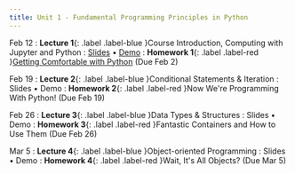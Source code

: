 ```yaml
---
title: Unit 1 - Fundamental Programming Principles in Python
---
```


Feb 12
: **Lecture 1**{: .label .label-blue }Course Introduction, Computing with Jupyter and Python
  : [Slides](https://docs.google.com/presentation/d/18hBKFqQRhElRFElOC7hZIXCEQCm5uTrnWNbOYfLOc-U/edit?usp=sharing) • [Demo](https://colab.research.google.com/drive/1esC2GrMhIzhaRpzUWbs99XEOXlAxjFIA?usp=sharing)
: **Homework 1**{: .label .label-red }[Getting Comfortable with Python](https://drive.google.com/file/d/1G3750a3DTJOspzP95KVzUZ9kRUz-EtbA/view?usp=sharing) (Due Feb 2)

Feb 19
: **Lecture 2**{: .label .label-blue }Conditional Statements & Iteration
  : Slides • Demo
: **Homework 2**{: .label .label-red }Now We're Programming With Python! (Due Feb 19)

Feb 26
: **Lecture 3**{: .label .label-blue }Data Types & Structures
  : Slides • Demo
: **Homework 3**{: .label .label-red }Fantastic Containers and How to Use Them (Due Feb 26)

Mar 5
: **Lecture 4**{: .label .label-blue }Object-oriented Programming
  : Slides • Demo
: **Homework 4**{: .label .label-red }Wait, It's All Objects? (Due Mar 5)
